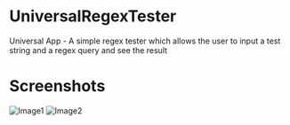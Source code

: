 # UniversalRegexTester
Universal App - A simple regex tester which allows the user to input a test string and a regex query and see the result

# Screenshots
![Image1](http://i.imgur.com/66I6QHz.jpg)
![Image2](http://i.imgur.com/3KccLfL.jpg)

